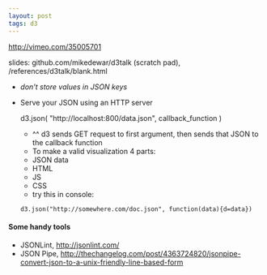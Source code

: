 ```yaml
---
layout: post
tags: d3
---
```


http://vimeo.com/35005701

slides:
github.com/mikedewar/d3talk
(scratch pad), /references/d3talk/blank.html

* *don't store values in JSON keys*
* Serve your JSON using an HTTP server

    d3.json(
          "http://localhost:800/data.json",
                callback_function
                    )   

    * ^^ d3 sends GET request to first argument, then sends that JSON to the callback function
    * To make a valid visualization 4 parts:
    * JSON data
    * HTML
    * JS
    * CSS 
    * try this in console:

    ```
    d3.json("http://somewhere.com/doc.json", function(data){d=data})
    ```

#### Some handy tools

* JSONLint, http://jsonlint.com/
* JSON Pipe, http://thechangelog.com/post/4363724820/jsonpipe-convert-json-to-a-unix-friendly-line-based-form 
